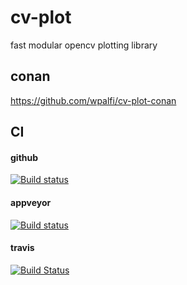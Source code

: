 # cv-plot
fast modular opencv plotting library

## conan
https://github.com/wpalfi/cv-plot-conan

## CI
#### github
[![Build status](https://github.com/wpalfi/cv-plot/workflows/CI/badge.svg)](https://github.com/wpalfi/cv-plot/actions)

#### appveyor
[![Build status](https://ci.appveyor.com/api/projects/status/2bqhfcoh0q4w2gc8/branch/master?svg=true)](https://ci.appveyor.com/project/WernerPalfinger/cv-plot/branch/master)

#### travis
[![Build Status](https://travis-ci.org/wpalfi/cv-plot.svg?branch=master)](https://travis-ci.org/wpalfi/cv-plot)


